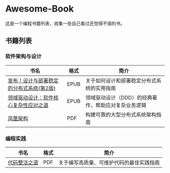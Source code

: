 # Awesome-Book

这是一个编程书籍列表，收集一些自己看过还觉得不错的书。


## 书籍列表

### 软件架构与设计

| 书名 | 格式 | 简介 |
|------|------|------|
| [发布！设计与部署稳定的分布式系统(第2版)](EPUB/发布！设计与部署稳定的分布式系统(第2版)-2021%20([美]%20迈克尔%20•%20尼加德%20[尼加德,%20迈克尔%20•]).epub) | EPUB | 关于如何设计和部署稳定分布式系统的实用指南 |
| [领域驱动设计：软件核心复杂性应对之道](EPUB/领域驱动设计：软件核心复杂性应对之道%20([美]%20埃里克%20埃文斯（Eric%20Evans）).epub) | EPUB | 领域驱动设计（DDD）的经典著作，帮助应对复杂业务逻辑 |
| [凤凰架构](PDF/凤凰架构.pdf) | PDF | 构建可靠的大型分布式系统架构指南 |

### 编程实践

| 书名 | 格式 | 简介 |
|------|------|------|
| [代码整洁之道](PDF/代码整洁之道_中文完整版.pdf) | PDF | 关于编写高质量、可维护代码的最佳实践指南 |

